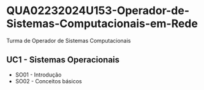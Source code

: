 # QUA02232024U153-Operador-de-Sistemas-Computacionais-em-Rede
Turma de Operador de Sistemas Computacionais

## UC1 - Sistemas Operacionais
* SO01 - Introdução
* SO02 - Conceitos básicos
